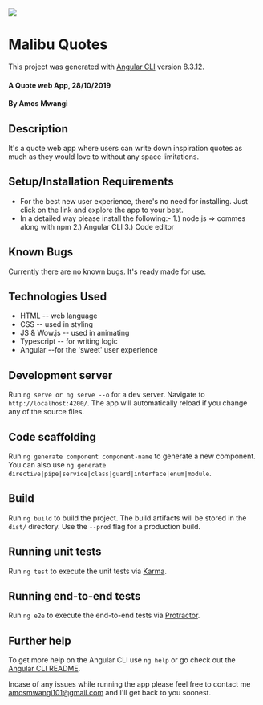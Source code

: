 <img src="https://encrypted-tbn0.gstatic.com/images?q=tbn:ANd9GcQf8_oGkgnmFcLkTBvqo2tpssmsXYO7hpcQmVablom5VzGeKkkC&s ">

# Malibu Quotes

This project was generated with [Angular CLI](https://github.com/angular/angular-cli) version 8.3.12.

#### A Quote web App, 28/10/2019

#### By **Amos Mwangi**

## Description
 It's a quote web app where users can write down inspiration quotes as much as they would love to without any space limitations. 

## Setup/Installation Requirements
* For the best new user experience, there's no need for installing. Just click on the link and explore the app to your best.
* In a detailed way please install the following:- 1.) node.js => commes along with npm
                                                   2.) Angular CLI
                                                   <!-- shortcut installation :
                            https://www.techomoro.com/how-to-install-and-set-up-angular-8-on-ubuntu-19-04/
                                                    -->
                                                   3.) Code editor

## Known Bugs
 Currently there are no known bugs. It's ready made for use.

## Technologies Used
* HTML -- web language
* CSS  -- used in styling
* JS & Wow.js -- used in animating
* Typescript -- for writing logic
* Angular --for the 'sweet' user experience
 


<!-- DEVELOPMET PURPOSE -->

## Development server

Run `ng serve or ng serve --o` for a dev server. Navigate to `http://localhost:4200/`. The app will automatically reload if you change any of the source files.

## Code scaffolding

Run `ng generate component component-name` to generate a new component. You can also use `ng generate directive|pipe|service|class|guard|interface|enum|module`.

## Build

Run `ng build` to build the project. The build artifacts will be stored in the `dist/` directory. Use the `--prod` flag for a production build.

## Running unit tests

Run `ng test` to execute the unit tests via [Karma](https://karma-runner.github.io).

## Running end-to-end tests

Run `ng e2e` to execute the end-to-end tests via [Protractor](http://www.protractortest.org/).

## Further help

To get more help on the Angular CLI use `ng help` or go check out the [Angular CLI README](https://github.com/angular/angular-cli/blob/master/README.md).

Incase of any issues while running the app please feel free to contact me amosmwangi101@gmail.com and I'll get back to you soonest.

